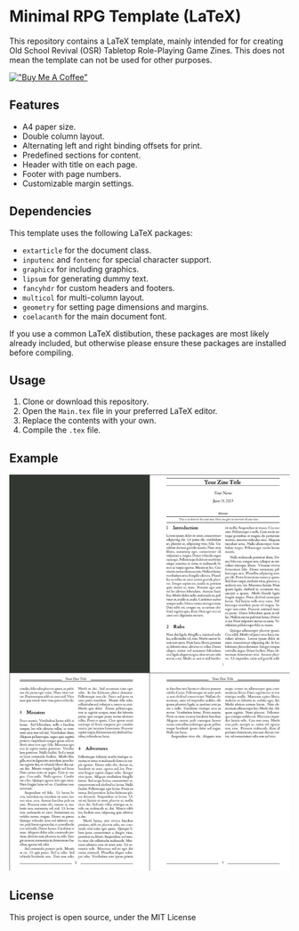 # Minimal RPG Template (LaTeX)

This repository contains a LaTeX template, mainly intended for for creating Old
School Revival (OSR) Tabletop Role-Playing Game Zines. This does not mean the
template can not be used for other purposes.

[!["Buy Me A Coffee"](https://www.buymeacoffee.com/assets/img/custom_images/yellow_img.png)](https://www.buymeacoffee.com/winterv)

## Features

- A4 paper size.
- Double column layout.
- Alternating left and right binding offsets for print.
- Predefined sections for content.
- Header with title on each page.
- Footer with page numbers.
- Customizable margin settings.

## Dependencies

This template uses the following LaTeX packages:

- `extarticle` for the document class.
- `inputenc` and `fontenc` for special character support.
- `graphicx` for including graphics.
- `lipsum` for generating dummy text.
- `fancyhdr` for custom headers and footers.
- `multicol` for multi-column layout.
- `geometry` for setting page dimensions and margins.
- `coelacanth` for the main document font.

If you use a common LaTeX distibution, these packages are most likely already
included, but otherwise please ensure these packages are installed before
compiling.

## Usage

1. Clone or download this repository.
2. Open the `Main.tex` file in your preferred LaTeX editor.
3. Replace the contents with your own.
5. Compile the `.tex` file.

## Example
![example screenshot](./_example/example01.jpg)

## License

This project is open source, under the MIT License
